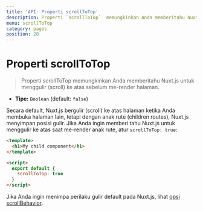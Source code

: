 ```yaml
---
title: 'API: Properti scrollToTop'
description: Properti `scrollToTop`  memungkinkan Anda memberitahu Nuxt.js untuk menggulir (scroll) ke atas sebelum me-render halaman.
menu: scrollToTop
category: pages
position: 28
---
```


# Properti scrollToTop

> Properti scrollToTop memungkinkan Anda memberitahu Nuxt.js untuk menggulir (scroll) ke atas sebelum me-render halaman.

- **Tipe:** `Boolean` (default: `false`)

Secara default, Nuxt.js bergulir (scroll) ke atas halaman ketika Anda membuka halaman lain, tetapi dengan anak rute (children routes), Nuxt.js menyimpan posisi gulir. Jika Anda ingin memberi tahu Nuxt.js untuk menggulir ke atas saat me-render anak rute, atur `scrollToTop: true`:

```html
<template>
  <h1>My child component</h1>
</template>

<script>
  export default {
    scrollToTop: true
  }
</script>
```

Jika Anda ingin menimpa perilaku gulir default pada Nuxt.js, lihat [opsi scrollBehavior](/api/configuration-router#scrollBehavior).
